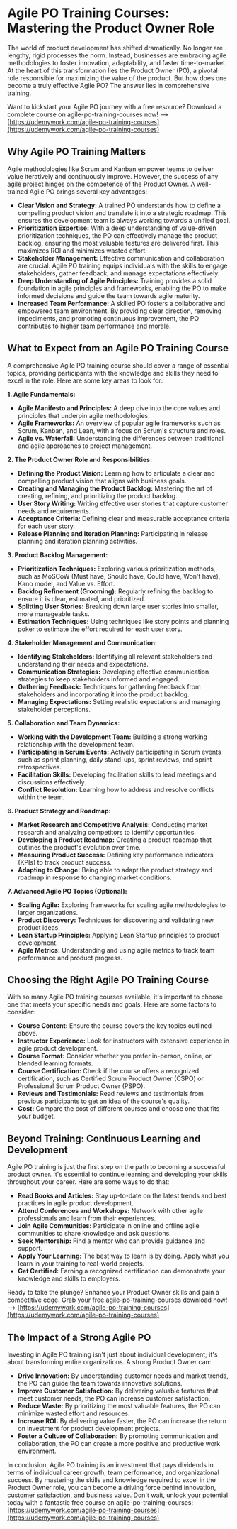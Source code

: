 # Agile PO Training Courses: Mastering the Product Owner Role

The world of product development has shifted dramatically. No longer are lengthy, rigid processes the norm. Instead, businesses are embracing agile methodologies to foster innovation, adaptability, and faster time-to-market. At the heart of this transformation lies the Product Owner (PO), a pivotal role responsible for maximizing the value of the product. But how does one become a truly effective Agile PO? The answer lies in comprehensive training.

Want to kickstart your Agile PO journey with a free resource? Download a complete course on agile-po-training-courses now! --> [https://udemywork.com/agile-po-training-courses](https://udemywork.com/agile-po-training-courses)

## Why Agile PO Training Matters

Agile methodologies like Scrum and Kanban empower teams to deliver value iteratively and continuously improve. However, the success of any agile project hinges on the competence of the Product Owner. A well-trained Agile PO brings several key advantages:

*   **Clear Vision and Strategy:** A trained PO understands how to define a compelling product vision and translate it into a strategic roadmap. This ensures the development team is always working towards a unified goal.
*   **Prioritization Expertise:** With a deep understanding of value-driven prioritization techniques, the PO can effectively manage the product backlog, ensuring the most valuable features are delivered first. This maximizes ROI and minimizes wasted effort.
*   **Stakeholder Management:** Effective communication and collaboration are crucial. Agile PO training equips individuals with the skills to engage stakeholders, gather feedback, and manage expectations effectively.
*   **Deep Understanding of Agile Principles:** Training provides a solid foundation in agile principles and frameworks, enabling the PO to make informed decisions and guide the team towards agile maturity.
*   **Increased Team Performance:** A skilled PO fosters a collaborative and empowered team environment. By providing clear direction, removing impediments, and promoting continuous improvement, the PO contributes to higher team performance and morale.

## What to Expect from an Agile PO Training Course

A comprehensive Agile PO training course should cover a range of essential topics, providing participants with the knowledge and skills they need to excel in the role. Here are some key areas to look for:

**1. Agile Fundamentals:**

*   **Agile Manifesto and Principles:** A deep dive into the core values and principles that underpin agile methodologies.
*   **Agile Frameworks:** An overview of popular agile frameworks such as Scrum, Kanban, and Lean, with a focus on Scrum's structure and roles.
*   **Agile vs. Waterfall:** Understanding the differences between traditional and agile approaches to project management.

**2. The Product Owner Role and Responsibilities:**

*   **Defining the Product Vision:** Learning how to articulate a clear and compelling product vision that aligns with business goals.
*   **Creating and Managing the Product Backlog:** Mastering the art of creating, refining, and prioritizing the product backlog.
*   **User Story Writing:** Writing effective user stories that capture customer needs and requirements.
*   **Acceptance Criteria:** Defining clear and measurable acceptance criteria for each user story.
*   **Release Planning and Iteration Planning:** Participating in release planning and iteration planning activities.

**3. Product Backlog Management:**

*   **Prioritization Techniques:** Exploring various prioritization methods, such as MoSCoW (Must have, Should have, Could have, Won't have), Kano model, and Value vs. Effort.
*   **Backlog Refinement (Grooming):** Regularly refining the backlog to ensure it is clear, estimated, and prioritized.
*   **Splitting User Stories:** Breaking down large user stories into smaller, more manageable tasks.
*   **Estimation Techniques:** Using techniques like story points and planning poker to estimate the effort required for each user story.

**4. Stakeholder Management and Communication:**

*   **Identifying Stakeholders:** Identifying all relevant stakeholders and understanding their needs and expectations.
*   **Communication Strategies:** Developing effective communication strategies to keep stakeholders informed and engaged.
*   **Gathering Feedback:** Techniques for gathering feedback from stakeholders and incorporating it into the product backlog.
*   **Managing Expectations:** Setting realistic expectations and managing stakeholder perceptions.

**5. Collaboration and Team Dynamics:**

*   **Working with the Development Team:** Building a strong working relationship with the development team.
*   **Participating in Scrum Events:** Actively participating in Scrum events such as sprint planning, daily stand-ups, sprint reviews, and sprint retrospectives.
*   **Facilitation Skills:** Developing facilitation skills to lead meetings and discussions effectively.
*   **Conflict Resolution:** Learning how to address and resolve conflicts within the team.

**6. Product Strategy and Roadmap:**

*   **Market Research and Competitive Analysis:** Conducting market research and analyzing competitors to identify opportunities.
*   **Developing a Product Roadmap:** Creating a product roadmap that outlines the product's evolution over time.
*   **Measuring Product Success:** Defining key performance indicators (KPIs) to track product success.
*   **Adapting to Change:** Being able to adapt the product strategy and roadmap in response to changing market conditions.

**7. Advanced Agile PO Topics (Optional):**

*   **Scaling Agile:** Exploring frameworks for scaling agile methodologies to larger organizations.
*   **Product Discovery:** Techniques for discovering and validating new product ideas.
*   **Lean Startup Principles:** Applying Lean Startup principles to product development.
*   **Agile Metrics:** Understanding and using agile metrics to track team performance and product progress.

## Choosing the Right Agile PO Training Course

With so many Agile PO training courses available, it's important to choose one that meets your specific needs and goals. Here are some factors to consider:

*   **Course Content:** Ensure the course covers the key topics outlined above.
*   **Instructor Experience:** Look for instructors with extensive experience in agile product development.
*   **Course Format:** Consider whether you prefer in-person, online, or blended learning formats.
*   **Course Certification:** Check if the course offers a recognized certification, such as Certified Scrum Product Owner (CSPO) or Professional Scrum Product Owner (PSPO).
*   **Reviews and Testimonials:** Read reviews and testimonials from previous participants to get an idea of the course's quality.
*   **Cost:** Compare the cost of different courses and choose one that fits your budget.

## Beyond Training: Continuous Learning and Development

Agile PO training is just the first step on the path to becoming a successful product owner. It's essential to continue learning and developing your skills throughout your career. Here are some ways to do that:

*   **Read Books and Articles:** Stay up-to-date on the latest trends and best practices in agile product development.
*   **Attend Conferences and Workshops:** Network with other agile professionals and learn from their experiences.
*   **Join Agile Communities:** Participate in online and offline agile communities to share knowledge and ask questions.
*   **Seek Mentorship:** Find a mentor who can provide guidance and support.
*   **Apply Your Learning:** The best way to learn is by doing. Apply what you learn in your training to real-world projects.
*   **Get Certified:** Earning a recognized certification can demonstrate your knowledge and skills to employers.

Ready to take the plunge? Enhance your Product Owner skills and gain a competitive edge. Grab your free agile-po-training-courses download now! --> [https://udemywork.com/agile-po-training-courses](https://udemywork.com/agile-po-training-courses)

## The Impact of a Strong Agile PO

Investing in Agile PO training isn't just about individual development; it's about transforming entire organizations. A strong Product Owner can:

*   **Drive Innovation:** By understanding customer needs and market trends, the PO can guide the team towards innovative solutions.
*   **Improve Customer Satisfaction:** By delivering valuable features that meet customer needs, the PO can increase customer satisfaction.
*   **Reduce Waste:** By prioritizing the most valuable features, the PO can minimize wasted effort and resources.
*   **Increase ROI:** By delivering value faster, the PO can increase the return on investment for product development projects.
*   **Foster a Culture of Collaboration:** By promoting communication and collaboration, the PO can create a more positive and productive work environment.

In conclusion, Agile PO training is an investment that pays dividends in terms of individual career growth, team performance, and organizational success. By mastering the skills and knowledge required to excel in the Product Owner role, you can become a driving force behind innovation, customer satisfaction, and business value. Don't wait, unlock your potential today with a fantastic free course on agile-po-training-courses: [https://udemywork.com/agile-po-training-courses](https://udemywork.com/agile-po-training-courses)
